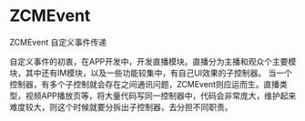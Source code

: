 # ZCMEvent
ZCMEvent 自定义事件传递

自定义事件的初衷，在APP开发中，开发直播模块。直播分为主播和观众个主要模块，其中还有IM模块，以及一些功能较集中，有自己UI效果的子控制器。
当一个控制器，有多个子控制就会存在之间通讯问题，ZCMEvent则应运而生。直播类型，视频APP播放页等，将大量代码写同一控制器中，代码会非常庞大，维护起来难度较大，则这个时候就要分拆出子控制器，去分担不同职责。
